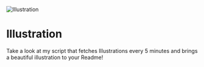 ![Illustration](https://i.redd.it/sy94ns7hqtqb1.jpg?width=100&height=100)

# Illustration
Take a look at my script that fetches Illustrations every 5 minutes and brings a beautiful illustration to your Readme!